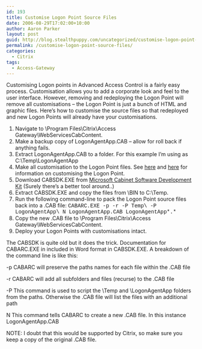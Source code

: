 ```yaml
---
id: 193
title: Customise Logon Point Source Files
date: 2006-08-29T17:02:00+10:00
author: Aaron Parker
layout: post
guid: http://blog.stealthpuppy.com/uncategorized/customise-logon-point-source-files
permalink: /customise-logon-point-source-files/
categories:
  - Citrix
tags:
  - Access-Gateway
---
```

Customising Logon points in Advanced Access Control is a fairly easy process. Customisation allows you to add a corporate look and feel to the user interface. However, removing and redeploying the Logon Point will remove all customisations &#8211; the Logon Point is just a bunch of HTML and graphic files. Here&#8217;s how to customise the source files so that redeployed and new Logon Points will already have your customisations.

  1. Navigate to \Program Files\Citrix\Access Gateway\WebServicesCabContent.
  2. Make a backup copy of LogonAgentApp.CAB &#8211; allow for roll back if anything fails.
  3. Extract LogonAgentApp.CAB to a folder. For this example I&#8217;m using as C:\Temp\LogonAgentApp
  4. Make all customisation to the Logon Point files. See [here](http://support.citrix.com/article/CTX108617&searchID=20966991) and [here](http://www.jasonconger.com/ShowPost.aspx?strID=9efce8af-b7a3-4836-a0f5-cc6478909654) for information on customising the Logon Point.
  5. Download CABSDK.EXE from [Microsoft Cabinet Software Development Kit](http://support.microsoft.com/kb/310618) (Surely there&#8217;s a better tool around..)
  6. Extract CABSDK.EXE and copy the files from \BIN to C:\Temp.
  7. Run the following command-line to pack the Logon Point source files back into a .CAB file: <font face="courier new,courier">CABARC.EXE -p -r -P Temp\ -P LogonAgentApp\ N LogonAgentApp.CAB LogonAgentApp\*.*</font>
  8. Copy the new .CAB file to \Program Files\Citrix\Access Gateway\WebServicesCabContent.
  9. Deploy your Logon Points with customisations intact.

The CABSDK is quite old but it does the trick. Documentation for CABARC.EXE in included in Word format in CABSDK.EXE. A breakdown of the command line is like this:

-p CABARC will preserve the paths names for each file within the .CAB file

-r CABARC will add all subfolders and files (recurse) to the .CAB file

-P This command is used to script the \Temp and \LogonAgentApp folders from the paths. Otherwise the .CAB file will list the files with an additional path

N This command tells CABARC to create a new .CAB file. In this instance LogonAgentApp.CAB

<p class="important">
  NOTE: I doubt that this would be supported by Citrix, so make sure you keep a copy of the original .CAB file.
</p>